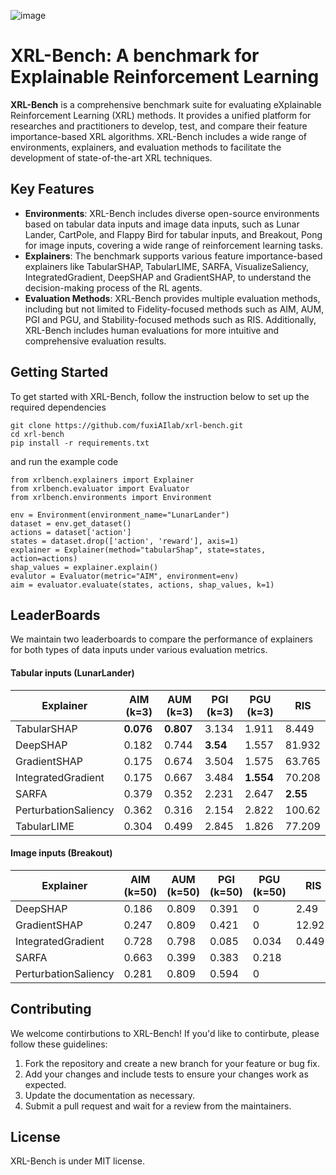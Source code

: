![image](https://github.com/fuxiAIlab/xrl-bench/blob/main/docs/XRL-Bench.png)

# XRL-Bench: A benchmark for Explainable Reinforcement Learning

**XRL-Bench** is a comprehensive benchmark suite for evaluating eXplainable Reinforcement Learning (XRL) methods. It provides a unified platform for researches and practitioners to develop, test, and compare their feature importance-based XRL algorithms. XRL-Bench includes a wide range of environments, explainers, and evaluation methods to facilitate the development of state-of-the-art XRL techniques.

## Key Features
- **Environments**: XRL-Bench includes diverse open-source environments based on tabular data inputs and image data inputs, such as Lunar Lander, CartPole, and Flappy Bird for tabular inputs, and Breakout, Pong for image inputs, covering a wide range of reinforcement learning tasks.
- **Explainers**: The benchmark supports various feature importance-based explainers like TabularSHAP, TabularLIME, SARFA, VisualizeSaliency, IntegratedGradient, DeepSHAP and GradientSHAP, to understand the decision-making process of the RL agents.
- **Evaluation Methods**: XRL-Bench provides multiple evaluation methods, including but not limited to Fidelity-focused methods such as AIM, AUM, PGI and PGU, and Stability-focused methods such as RIS. Additionally, XRL-Bench includes human evaluations for more intuitive and comprehensive evaluation results.

## Getting Started
To get started with XRL-Bench, follow the instruction below to set up the required dependencies 

```
git clone https://github.com/fuxiAIlab/xrl-bench.git
cd xrl-bench
pip install -r requirements.txt
```
and run the example code

```
from xrlbench.explainers import Explainer
from xrlbench.evaluator import Evaluator
from xrlbench.environments import Environment

env = Environment(environment_name="LunarLander")
dataset = env.get_dataset()
actions = dataset['action']
states = dataset.drop(['action', 'reward'], axis=1)
explainer = Explainer(method="tabularShap", state=states, action=actions)
shap_values = explainer.explain()
evalutor = Evaluator(metric="AIM", environment=env)
aim = evaluator.evaluate(states, actions, shap_values, k=1)
```

## LeaderBoards
We maintain two leaderboards to compare the performance of explainers for both types of data inputs under various evaluation metrics.
#### Tabular inputs (LunarLander)

| Explainer | AIM (k=3) | AUM (k=3)| PGI (k=3) | PGU (k=3) | RIS |
| --- | --- | --- | --- | --- | --- |
| TabularSHAP | **0.076** | **0.807** | 3.134 | 1.911 | 8.449 |
| DeepSHAP | 0.182 | 0.744 | **3.54** | 1.557 | 81.932 |
| GradientSHAP | 0.175 | 0.674 | 3.504 | 1.575 | 63.765 |
| IntegratedGradient | 0.175 | 0.667 | 3.484 | **1.554** | 70.208 |
| SARFA | 0.379 | 0.352 | 2.231 | 2.647 | **2.55** |
| PerturbationSaliency | 0.362 | 0.316 | 2.154 | 2.822 | 100.62 |
| TabularLIME | 0.304 | 0.499 | 2.845 | 1.826 | 77.209 |

#### Image inputs (Breakout)

| Explainer  | AIM (k=50) | AUM (k=50) | PGI (k=50) | PGU (k=50) | RIS |
| --- | --- | --- | --- | --- | --- |
| DeepSHAP | 0.186 | 0.809 | 0.391 | 0 | 2.49 |
| GradientSHAP | 0.247 | 0.809 | 0.421 | 0 | 12.923 |
| IntegratedGradient | 0.728 | 0.798 | 0.085 | 0.034 | 0.449 |
| SARFA | 0.663 | 0.399 | 0.383 | 0.218 |  |
| PerturbationSaliency | 0.281 | 0.809 | 0.594 | 0 |  |


## Contributing
We welcome contirbutions to XRL-Bench! If you'd like to contirbute, please follow these guidelines:

1. Fork the repository and create a new branch for your feature or bug fix.
2. Add your changes and include tests to ensure your changes work as expected.
3. Update the documentation as necessary.
4. Submit a pull request and wait for a review from the maintainers.

## License
XRL-Bench is under MIT license.


